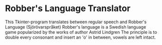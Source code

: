# Robber's Language Translator
This Tkinter-program translates between regular speech and Robber's Language (Sjörövarspråket) 
Robber's language is a Swedish language game popularized by the works of author Astrid Lindgren
The principle is to double every consonant and insert an 'o' in between, vowels are left intact.

